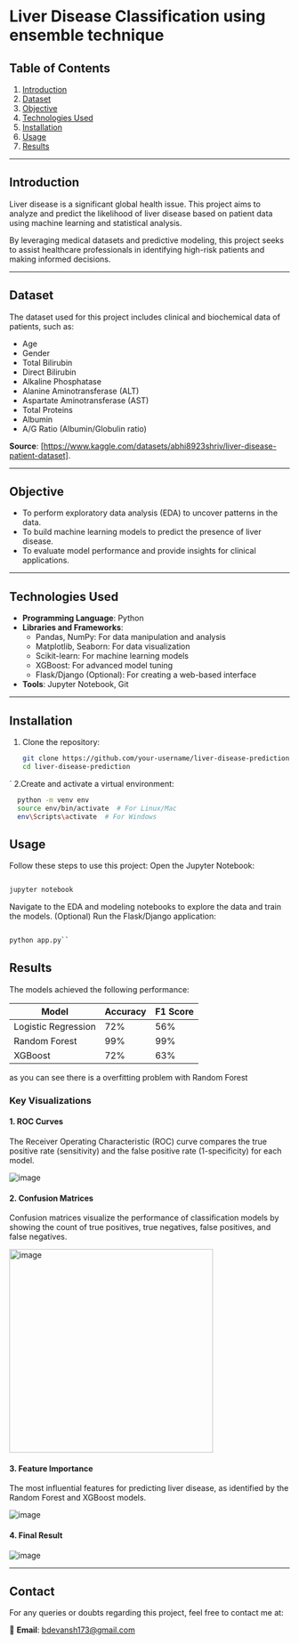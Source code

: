 # Liver Disease Classification using ensemble technique

## Table of Contents
1. [Introduction](#introduction)
2. [Dataset](#dataset)
3. [Objective](#objective)
4. [Technologies Used](#technologies-used)
5. [Installation](#installation)
6. [Usage](#usage)
7. [Results](#results)


---

## Introduction

Liver disease is a significant global health issue. This project aims to analyze and predict the likelihood of liver disease based on patient data using machine learning and statistical analysis.

By leveraging medical datasets and predictive modeling, this project seeks to assist healthcare professionals in identifying high-risk patients and making informed decisions.

---

## Dataset

The dataset used for this project includes clinical and biochemical data of patients, such as:
- Age
- Gender
- Total Bilirubin
- Direct Bilirubin
- Alkaline Phosphatase
- Alanine Aminotransferase (ALT)
- Aspartate Aminotransferase (AST)
- Total Proteins
- Albumin
- A/G Ratio (Albumin/Globulin ratio)

**Source**: [https://www.kaggle.com/datasets/abhi8923shriv/liver-disease-patient-dataset].

---

## Objective

- To perform exploratory data analysis (EDA) to uncover patterns in the data.
- To build machine learning models to predict the presence of liver disease.
- To evaluate model performance and provide insights for clinical applications.

---

## Technologies Used

- **Programming Language**: Python
- **Libraries and Frameworks**:
  - Pandas, NumPy: For data manipulation and analysis
  - Matplotlib, Seaborn: For data visualization
  - Scikit-learn: For machine learning models
  - XGBoost: For advanced model tuning
  - Flask/Django (Optional): For creating a web-based interface
- **Tools**: Jupyter Notebook, Git

---

## Installation

1. Clone the repository:
   ```bash
   git clone https://github.com/your-username/liver-disease-prediction.git
   cd liver-disease-prediction
`
2.Create and activate a virtual environment:
```bash
  python -m venv env
  source env/bin/activate  # For Linux/Mac
  env\Scripts\activate  # For Windows
````

## Usage

Follow these steps to use this project:
Open the Jupyter Notebook:
```bash

jupyter notebook
````
Navigate to the EDA and modeling notebooks to explore the data and train the models.
(Optional) Run the Flask/Django application:
```bash

python app.py``
````

## Results

The models achieved the following performance:


| Model                | Accuracy | F1 Score |
|----------------------|----------|----------|
| Logistic Regression  | 72%      | 56%      |
| Random Forest        | 99%      | 99%      |
| XGBoost              | 72%      | 63%      |

as you can see there is a overfitting problem with Random Forest

### Key Visualizations

#### 1. ROC Curves
The Receiver Operating Characteristic (ROC) curve compares the true positive rate (sensitivity) and the false positive rate (1-specificity) for each model.

![image](https://github.com/user-attachments/assets/6eb3bbd5-1538-408b-9970-78b64e2f6782)


#### 2. Confusion Matrices
Confusion matrices visualize the performance of classification models by showing the count of true positives, true negatives, false positives, and false negatives.

<img width="366" alt="image" src="https://github.com/user-attachments/assets/c893e80b-cc84-4521-908b-965a2fab5e0e">


#### 3. Feature Importance
The most influential features for predicting liver disease, as identified by the Random Forest and XGBoost models.

![image](https://github.com/user-attachments/assets/b4606e94-440e-419f-bfea-994fe6493fd1)


#### 4. Final Result
![image](https://github.com/user-attachments/assets/898dbd79-5a69-45d3-ab88-b88108aec25b)

---

## Contact

For any queries or doubts regarding this project, feel free to contact me at:

📧 **Email**: [bdevansh173@gmail.com](mailto:bdevansh173@gmail.com)


